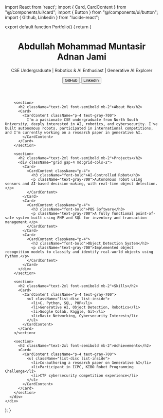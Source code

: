 import React from 'react';
import { Card, CardContent } from "@/components/ui/card";
import { Button } from "@/components/ui/button";
import { Github, Linkedin } from "lucide-react";

export default function Portfolio() {
  return (
    <div className="min-h-screen bg-gray-100 p-6">
      <div className="max-w-4xl mx-auto space-y-6">
        <header className="text-center">
          <h1 className="text-4xl font-bold">Abdullah Mohammad Muntasir Adnan Jami</h1>
          <p className="text-lg text-gray-600 mt-2">CSE Undergraduate | Robotics & AI Enthusiast | Generative AI Explorer</p>
          <div className="mt-4 flex justify-center space-x-4">
            <a href="https://github.com/AdnanJami" target="_blank" rel="noopener noreferrer">
              <Button variant="outline"><Github className="mr-2" /> GitHub</Button>
            </a>
            <a href="https://www.linkedin.com/in/adnan-jami-27795823b/" target="_blank" rel="noopener noreferrer">
              <Button variant="outline"><Linkedin className="mr-2" /> LinkedIn</Button>
            </a>
          </div>
        </header>

        <section>
          <h2 className="text-2xl font-semibold mb-2">About Me</h2>
          <Card>
            <CardContent className="p-4 text-gray-700">
              I'm a passionate CSE undergraduate from North South University, deeply interested in AI, robotics, and cybersecurity. I've built autonomous robots, participated in international competitions, and I'm currently working on a research paper in generative AI.
            </CardContent>
          </Card>
        </section>

        <section>
          <h2 className="text-2xl font-semibold mb-2">Projects</h2>
          <div className="grid gap-4 md:grid-cols-2">
            <Card>
              <CardContent className="p-4">
                <h3 className="font-bold">AI-Controlled Robot</h3>
                <p className="text-gray-700">Autonomous robot using sensors and AI-based decision-making, with real-time object detection.</p>
              </CardContent>
            </Card>
            <Card>
              <CardContent className="p-4">
                <h3 className="font-bold">POS Software</h3>
                <p className="text-gray-700">A fully functional point-of-sale system built using PHP and SQL for inventory and transaction management.</p>
              </CardContent>
            </Card>
            <Card>
              <CardContent className="p-4">
                <h3 className="font-bold">Object Detection System</h3>
                <p className="text-gray-700">Implemented object recognition models to classify and identify real-world objects using Python.</p>
              </CardContent>
            </Card>
          </div>
        </section>

        <section>
          <h2 className="text-2xl font-semibold mb-2">Skills</h2>
          <Card>
            <CardContent className="p-4 text-gray-700">
              <ul className="list-disc list-inside">
                <li>C, Python, SQL, PHP</li>
                <li>Generative AI, Object Detection, Robotics</li>
                <li>Google Colab, Kaggle, Git</li>
                <li>Basic Networking, Cybersecurity Interest</li>
              </ul>
            </CardContent>
          </Card>
        </section>

        <section>
          <h2 className="text-2xl font-semibold mb-2">Achievements</h2>
          <Card>
            <CardContent className="p-4 text-gray-700">
              <ul className="list-disc list-inside">
                <li>Co-authoring a research paper on Generative AI</li>
                <li>Participant in ICPC, KIBO Robot Programming Challenge</li>
                <li>CTF cybersecurity competition experience</li>
              </ul>
            </CardContent>
          </Card>
        </section>
      </div>
    </div>
  );
}
